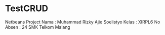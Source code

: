 # TestCRUD
Netbeans Project
Nama : Muhammad Rizky Ajie Soelistyo
Kelas : XIRPL6
No Absen : 24
SMK Telkom Malang
